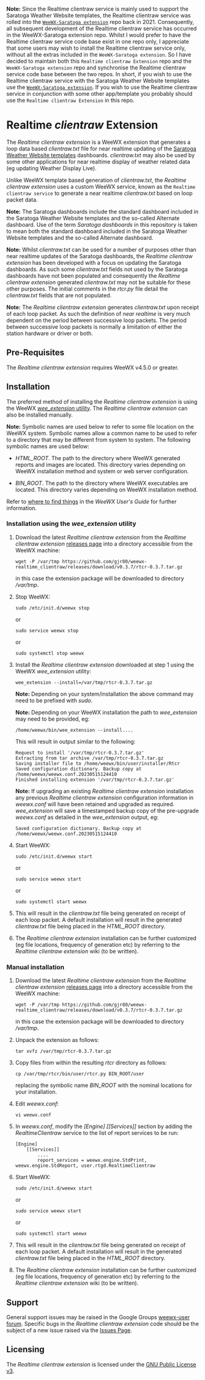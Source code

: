**Note:** Since the Realtime clientraw service is mainly used to support the Saratoga Weather Website templates, the Realtime clientraw service was rolled into the [`WeeWX-Saratoga extension`](https://github.com/gjr80/weewx-saratoga) repo back in 2021. Consequently, all subsequent development of the Realtime clientraw service has occurred in the WeeWX-Saratoga extension repo. Whilst I would prefer to have the Realtime clientraw service code base exist in one repo only, I appreciate that some users may wish to install the Realtime clientraw service only, without all the extras included in the `WeeWX-Saratoga extension`. So I have decided to maintain both this `Realtime clientraw Extension` repo and the `WeeWX-Saratoga extension` repo and synchronise the Realtime clientraw service code base between the two repos. In short, if you wish to use the Realtime clientraw service with the Saratoga Weather Website templates use the [`WeeWX-Saratoga extension`](https://github.com/gjr80/weewx-saratoga). If you wish to use the Realtime clientraw service in conjunction with some other app/template you probably should use the `Realtime clientraw Extension` in this repo.


# Realtime *clientraw* Extension

The *Realtime clientraw extension* is a WeeWX extension that generates a loop data based *clientraw.txt* file for near realtime updating of the [Saratoga Weather Website templates](http://saratoga-weather.org/wxtemplates/index.php "Free Weather Website Templates") dashboards. *clientraw.txt* may also be used by some other applications for near realtime display of weather related data (eg updating Weather Display Live).

Unlike WeeWX template based generation of *clientraw.txt*, the *Realtime clientraw extension* uses a custom WeeWX service, known as the `Realtime clientraw service` to generate a near realtime *clientraw.txt* based on loop packet data.  

**Note:** The Saratoga dashboards include the standard dashboard included in the Saratoga Weather Website templates and the so-called Alternate dashboard. Use of the term *Saratoga dashboards* in this repository is taken to mean both the standard dashboard included in the Saratoga Weather Website templates and the so-called Alternate dashboard.  

**Note:** Whilst *clientraw.txt* can be used for a number of purposes other than near realtime updates of the Saratoga dashboards, the *Realtime clientraw extension* has been developed with a focus on updating the Saratoga dashboards. As such some *clientraw.txt* fields not used by the Saratoga dashboards have not been populated and consequently the *Realtime clientraw extension* generated *clientraw.txt* may not be suitable for these other purposes. The initial comments in the *rtcr.py* file detail the *clientraw.txt* fields that are not populated.

**Note:** The *Realtime clientraw extension* generates *clientraw.txt* upon receipt of each loop packet. As such the definition of _near realtime_ is very much dependent on the period between successive loop packets. The period between successive loop packets is normally a limitation of either the station hardware or driver or both.


## Pre-Requisites

The *Realtime clientraw extension* requires WeeWX v4.5.0 or greater.


## Installation

The preferred method of installing the *Realtime clientraw extension* is using the WeeWX [*wee_extension* utility](http://weewx.com/docs/utilities.htm#wee_extension_utility). The *Realtime clientraw extension* can also be installed manually.

**Note:** Symbolic names are used below to refer to some file location on the WeeWX system. Symbolic names allow a common name to be used to refer to a directory that may be different from system to system. The following symbolic names are used below:

- *HTML_ROOT*. The path to the directory where WeeWX generated reports and images are located. This directory varies depending on WeeWX installation method and system or web server configuration.
    
- *BIN_ROOT*. The path to the directory where WeeWX executables are located. This directory varies depending on WeeWX installation method.

Refer to [where to find things](http://weewx.com/docs/usersguide.htm#Where_to_find_things) in the *WeeWX User's Guide* for further information.


### Installation using the *wee_extension* utility

1.  Download the latest *Realtime clientraw extension* from the *Realtime clientraw extension* [releases page](https://github.com/gjr80/weewx-realtime_clientraw/releases) into a directory accessible from the WeeWX machine:
     
        wget -P /var/tmp https://github.com/gjr80/weewx-realtime_clientraw/releases/download/v0.3.7/rtcr-0.3.7.tar.gz

    in this case the extension package will be downloaded to directory */var/tmp*.

1.  Stop WeeWX:

        sudo /etc/init.d/weewx stop

	or

        sudo service weewx stop

    or

        sudo systemctl stop weewx

1.  Install the *Realtime clientraw extension* downloaded at step 1 using the WeeWX *wee_extension* utility:

        wee_extension --install=/var/tmp/rtcr-0.3.7.tar.gz

    **Note:** Depending on your system/installation the above command may need to be prefixed with *sudo*.

    **Note:** Depending on your WeeWX installation the path to *wee_extension* may need to be provided, eg:

        /home/weewx/bin/wee_extension --install....

    This will result in output similar to the following:

        Request to install '/var/tmp/rtcr-0.3.7.tar.gz'
        Extracting from tar archive /var/tmp/rtcr-0.3.7.tar.gz
        Saving installer file to /home/weewx/bin/user/installer/Rtcr
        Saved configuration dictionary. Backup copy at /home/weewx/weewx.conf.20230515124410
        Finished installing extension '/var/tmp/rtcr-0.3.7.tar.gz'

    **Note:** If upgrading an existing *Realtime clientraw extension* installation any previous *Realtime clientraw extension* configuration information in *weewx.conf* will have been retained and upgraded as required. *wee_extension* will save a timestamped backup copy of the pre-upgrade *weewx.conf* as detailed in the *wee_extension* output, eg:
    
        Saved configuration dictionary. Backup copy at /home/weewx/weewx.conf.20230515124410

1.  Start WeeWX:

        sudo /etc/init.d/weewx start

	or

        sudo service weewx start

    or

        sudo systemctl start weewx

1.  This will result in the *clientraw.txt* file being generated on receipt of each loop packet. A default installation will result in the generated *clientraw.txt* file being placed in the *HTML_ROOT* directory.

1.  The *Realtime clientraw extension* installation can be further customized (eg file locations, frequency of generation etc) by referring to the *Realtime clientraw extension* wiki (to be written).


### Manual installation

1.  Download the latest *Realtime clientraw extension* from the *Realtime clientraw extension* [releases page](https://github.com/gjr80/weewx-realtime_clientraw/releases) into a directory accessible from the WeeWX machine:
     
        wget -P /var/tmp https://github.com/gjr80/weewx-realtime_clientraw/releases/download/v0.3.7/rtcr-0.3.7.tar.gz

    in this case the extension package will be downloaded to directory */var/tmp*.

1.  Unpack the extension as follows:

        tar xvfz /var/tmp/rtcr-0.3.7.tar.gz

1.  Copy files from within the resulting *rtcr* directory as follows:

        cp /var/tmp/rtcr/bin/user/rtcr.py BIN_ROOT/user
    
    replacing the symbolic name *BIN_ROOT* with the nominal locations for your installation.

1.  Edit *weewx.conf*:

        vi weewx.conf

1.  In *weewx.conf*, modify the *[Engine] [[Services]]* section by adding the *RealtimeClientraw* service to the list of report services to be run:

        [Engine]
            [[Services]]
                ....
                report_services = weewx.engine.StdPrint, weewx.engine.StdReport, user.rtgd.RealtimeClientraw

1.  Start WeeWX:

        sudo /etc/init.d/weewx start

	or

        sudo service weewx start

    or

        sudo systemctl start weewx

1.  This will result in the *clientraw.txt* file being generated on receipt of each loop packet. A default installation will result in the generated *clientraw.txt* file being placed in the *HTML_ROOT* directory.

1.  The *Realtime clientraw extension* installation can be further customized (eg file locations, frequency of generation etc) by referring to the *Realtime clientraw extension* wiki (to be written).


## Support

General support issues may be raised in the Google Groups [weewx-user forum](https://groups.google.com/group/weewx-user "Google Groups weewx-user forum"). Specific bugs in the *Realtime clientraw extension* code should be the subject of a new issue raised via the [Issues Page](https://github.com/gjr80/weewx-realtime_clientraw/issues "Realtime clientraw extension Issues").
 
## Licensing

The *Realtime clientraw extension* is licensed under the [GNU Public License v3](https://github.com/gjr80/weewx-realtime_clientraw/blob/master/LICENSE "*Realtime clientraw* extension License").
